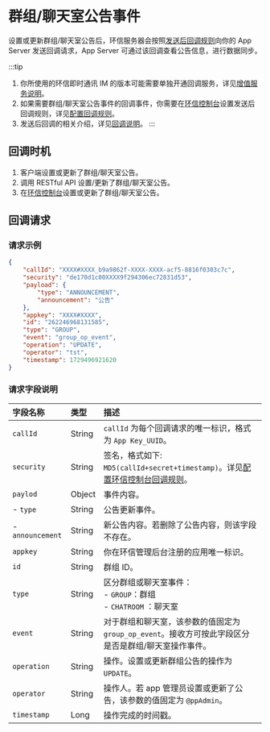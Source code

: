 # 群组/聊天室公告事件

设置或更新群组/聊天室公告后，环信服务器会按照[发送后回调规则](/product/enable_and_configure_IM.html#配置回调规则)向你的 App Server 发送回调请求，App Server 可通过该回调查看公告信息，进行数据同步。

:::tip
1. 你所使用的环信即时通讯 IM 的版本可能需要单独开通回调服务，详见[增值服务说明](/product/pricing.html#增值服务费用)。
2. 如果需要群组/聊天室公告事件的回调事件，你需要在[环信控制台](https://console.easemob.com/user/login)设置发送后回调规则，详见[配置回调规则](/product/enable_and_configure_IM.html#配置回调规则)。
3. 发送后回调的相关介绍，详见[回调说明](/document/server-side/callback.html)。
:::

## 回调时机

1. 客户端设置或更新了群组/聊天室公告。
2. 调用 RESTful API 设置/更新了群组/聊天室公告。
3. 在[环信控制台](https://console.easemob.com/user/login)设置或更新了群组/聊天室公告。

## 回调请求

### 请求示例

```json
{
	"callId": "XXXX#XXXX_b9a9862f-XXXX-XXXX-acf5-8816f0303c7c",
	"security": "de170d1c00XXXX9f294306ec72831d53",
	"payload": {
		"type": "ANNOUNCEMENT",
		"announcement": "公告"
	},
	"appkey": "XXXX#XXXX",
	"id": "262246968131585",
	"type": "GROUP",
	"event": "group_op_event",
	"operation": "UPDATE",
	"operator": "tst",
	"timestamp": 1729496921620
}
```

### 请求字段说明

| 字段名称         | 类型   | 描述                                                         |
| :------------- | :----- | :----------------------------------------------------------- |
| `callId`       | String   | `callId` 为每个回调请求的唯一标识，格式为 `App Key_UUID`。 | 
| `security`     | String | 签名，格式如下: `MD5(callId+secret+timestamp)`。详见[配置环信控制台回调规则](/product/enable_and_configure_IM.html#配置回调规则)。|
| `paylod`       | Object | 事件内容。                                                     |
|  - `type` | String | 公告更新事件。 | 
|  - `announcement`   | String | 新公告内容。若删除了公告内容，则该字段不存在。 |
| `appkey`       | String | 你在环信管理后台注册的应用唯一标识。  |
| `id`       | String | 群组 ID。                                                 |
| `type`         | String | 区分群组或聊天室事件：<br/> - `GROUP`：群组 <br/> - `CHATROOM` ：聊天室   |
| `event`        | String | 对于群组和聊天室，该参数的值固定为 `group_op_event`。接收方可按此字段区分是否是群组/聊天室操作事件。 | 
| `operation`    | String | 操作。设置或更新群组公告的操作为 `UPDATE`。 |
| `operator`     | String | 操作人。若 app 管理员设置或更新了公告，该参数的值固定为 `@ppAdmin`。 | 
| `timestamp`    | Long   | 操作完成的时间戳。                | 
